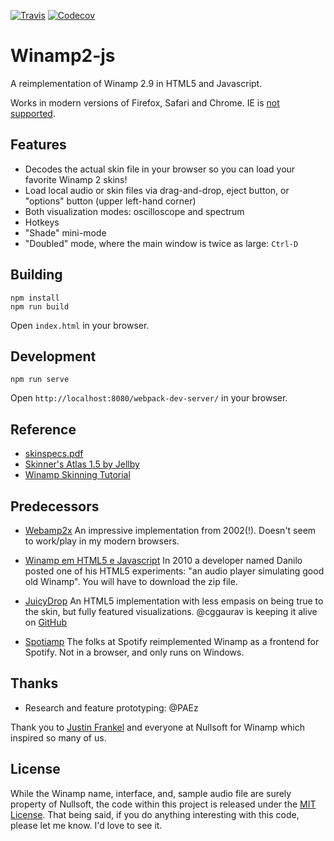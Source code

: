  [![Travis](https://img.shields.io/travis/captbaritone/winamp2-js.svg)]() [![Codecov](https://img.shields.io/codecov/c/github/captbaritone/winamp2-js.svg)]()

# Winamp2-js

A reimplementation of Winamp 2.9 in HTML5 and Javascript.

Works in modern versions of Firefox, Safari and Chrome. IE is [not
supported](http://caniuse.com/#feat=audio-api).

## Features

- Decodes the actual skin file in your browser so you can load your favorite
  Winamp 2 skins!
- Load local audio or skin files via drag-and-drop, eject button, or "options"
  button (upper left-hand corner)
- Both visualization modes: oscilloscope and spectrum
- Hotkeys
- "Shade" mini-mode
- "Doubled" mode, where the main window is twice as large: `Ctrl-D`

## Building

    npm install
    npm run build

Open `index.html` in your browser.

## Development

    npm run serve

Open `http://localhost:8080/webpack-dev-server/` in your browser.

## Reference

- [skinspecs.pdf](http://members.xoom.it/skinart/tutorial/skinspecs..pdf)
- [Skinner's Atlas 1.5 by Jellby](http://forums.winamp.com/showthread.php?p=951257)
- [Winamp Skinning Tutorial](http://people.xmms2.org/~tru/promoe/Winamp_skinning_tutorial_1_5_0.pdf)

## Predecessors

- [Webamp2x](http://forums.winamp.com/showthread.php?threadid=91850) An
  impressive implementation from 2002(!). Doesn't seem to work/play in my
  modern browsers.

- [Winamp em HTML5 e Javascript](http://www.tidbits.com.br/winamp-em-html5-e-javascript)
  In 2010 a developer named Danilo posted one of his HTML5 experiments: "an
  audio player simulating good old Winamp". You will have to download the zip
  file.

- [JuicyDrop](http://cggaurav.github.io/juicydrop/) An HTML5 implementation with
  less empasis on being true to the skin, but fully featured visualizations.
  @cggaurav is keeping it alive on [GitHub](https://github.com/cggaurav/juicydrop)

- [Spotiamp](http://spotiamp.com/) The folks at Spotify reimplemented Winamp as
  a frontend for Spotify. Not in a browser, and only runs on Windows.

## Thanks

- Research and feature prototyping: @PAEz

Thank you to [Justin Frankel](http://www.1014.org/) and everyone at Nullsoft
for Winamp which inspired so many of us.

## License

While the Winamp name, interface, and, sample audio file are surely property of
Nullsoft, the code within this project is released under the [MIT
License](LICENSE.txt). That being said, if you do anything interesting with
this code, please let me know. I'd love to see it.

